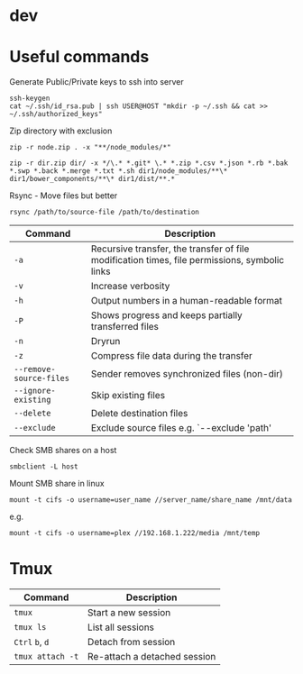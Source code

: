 # dev

# Useful commands
Generate Public/Private keys to ssh into server
```
ssh-keygen
cat ~/.ssh/id_rsa.pub | ssh USER@HOST "mkdir -p ~/.ssh && cat >> ~/.ssh/authorized_keys"
```

Zip directory with exclusion
```
zip -r node.zip . -x "**/node_modules/*"
```
```
zip -r dir.zip dir/ -x */\.* *.git* \.* *.zip *.csv *.json *.rb *.bak *.swp *.back *.merge *.txt *.sh dir1/node_modules/**\* dir1/bower_components/**\* dir1/dist/**.*
```

Rsync - Move files but better
```
rsync /path/to/source-file /path/to/destination
```
Command | Description
------------ | -------------
`-a` | Recursive transfer, the transfer of file modification times, file permissions, symbolic links
`-v` | Increase verbosity
`-h` | Output numbers in a human-readable format
`-P` | Shows progress and keeps partially transferred files
`-n` | Dryrun
`-z` | Compress file data during the transfer
`--remove-source-files` | Sender removes synchronized files (non-dir)
`--ignore-existing` | Skip existing files
`--delete` | Delete destination files
`--exclude` | Exclude source files e.g. `--exclude 'path'

Check SMB shares on a host
```
smbclient -L host
```

Mount SMB share in linux
```
mount -t cifs -o username=user_name //server_name/share_name /mnt/data
```
e.g.
```
mount -t cifs -o username=plex //192.168.1.222/media /mnt/temp
```
# Tmux
Command | Description
------------ | -------------
`tmux` | Start a new session
`tmux ls` | List all sessions
`Ctrl` `b`, `d` | Detach from session
`tmux attach -t` | Re-attach a detached session 
